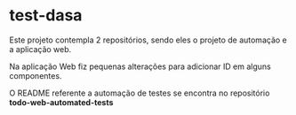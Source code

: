 # test-dasa

Este projeto contempla 2 repositórios, sendo eles o projeto de automação e a aplicação web. 

Na aplicação Web fiz pequenas alterações para adicionar ID em alguns componentes.

O README referente a automação de testes se encontra no repositório **todo-web-automated-tests**


 